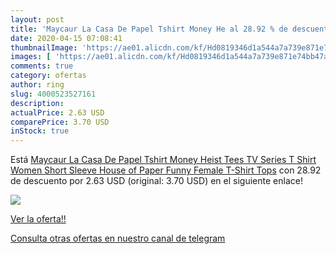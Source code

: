 ```yaml
---
layout: post
title: 'Maycaur La Casa De Papel Tshirt Money He al 28.92 % de descuento'
date: 2020-04-15 07:08:41
thumbnailImage: 'https://ae01.alicdn.com/kf/Hd0819346d1a544a7a739e871e74bb47at/Maycaur-La-Casa-De-Papel-Tshirt-Money-Heist-Tees-TV-Series-T-Shirt-Women-Short-Sleeve.jpg_350x350._SL200_.jpg'
images: [ 'https://ae01.alicdn.com/kf/Hd0819346d1a544a7a739e871e74bb47at/Maycaur-La-Casa-De-Papel-Tshirt-Money-Heist-Tees-TV-Series-T-Shirt-Women-Short-Sleeve.jpg_350x350._SL200_.jpg' ]
comments: true
category: ofertas
author: ring
slug: 4000523527161
description:
actualPrice: 2.63 USD
comparePrice: 3.70 USD
inStock: true
---
```


Está [Maycaur La Casa De Papel Tshirt Money Heist Tees TV Series T Shirt Women Short Sleeve House of Paper Funny Female T-Shirt Tops](https://www.amazon.com/dp/4000523527161/?tag=redken08-20) con 28.92 de descuento por 2.63 USD (original: 3.70 USD) en el siguiente enlace!

[![](https://ae01.alicdn.com/kf/Hd0819346d1a544a7a739e871e74bb47at/Maycaur-La-Casa-De-Papel-Tshirt-Money-Heist-Tees-TV-Series-T-Shirt-Women-Short-Sleeve.jpg_350x350._SL200_.jpg)](https://www.amazon.com/dp/4000523527161/?tag=redken08-20)

[Ver la oferta!!](https://www.amazon.com/dp/4000523527161/?tag=redken08-20)

[Consulta otras ofertas en nuestro canal de telegram](https://t.me/s/ofertas25)
